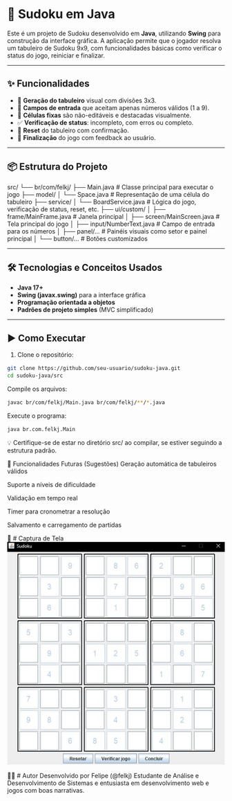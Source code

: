 # 🧩 Sudoku em Java

Este é um projeto de Sudoku desenvolvido em **Java**, utilizando **Swing** para construção da interface gráfica. A aplicação permite que o jogador resolva um tabuleiro de Sudoku 9x9, com funcionalidades básicas como verificar o status do jogo, reiniciar e finalizar.

---

## ✨ Funcionalidades

- 🧠 **Geração do tabuleiro** visual com divisões 3x3.  
- 🔢 **Campos de entrada** que aceitam apenas números válidos (1 a 9).  
- 🔐 **Células fixas** são não-editáveis e destacadas visualmente.  
- ✅ **Verificação de status**: incompleto, com erros ou completo.  
- 🔁 **Reset** do tabuleiro com confirmação.  
- 🏁 **Finalização** do jogo com feedback ao usuário.  

---

## 📦 Estrutura do Projeto

src/
└── br/com/felkj/
├── Main.java # Classe principal para executar o jogo
├── model/
│ └── Space.java # Representação de uma célula do tabuleiro
├── service/
│ └── BoardService.java # Lógica do jogo, verificação de status, reset, etc.
├── ui/custom/
│ ├── frame/MainFrame.java # Janela principal
│ ├── screen/MainScreen.java # Tela principal do jogo
│ ├── input/NumberText.java # Campo de entrada para os números
│ ├── panel/… # Painéis visuais como setor e painel principal
│ └── button/… # Botões customizados

---

## 🛠️ Tecnologias e Conceitos Usados

- **Java 17+**  
- **Swing (javax.swing)** para a interface gráfica  
- **Programação orientada a objetos**  
- **Padrões de projeto simples** (MVC simplificado)  

---

## ▶️ Como Executar

1. Clone o repositório:

```bash
git clone https://github.com/seu-usuario/sudoku-java.git
cd sudoku-java/src
```
Compile os arquivos:
```bash
javac br/com/felkj/Main.java br/com/felkj/**/*.java
```
Execute o programa:
```bash
java br.com.felkj.Main
```
💡 Certifique-se de estar no diretório src/ ao compilar, se estiver seguindo a estrutura padrão.

🧪 Funcionalidades Futuras (Sugestões)
Geração automática de tabuleiros válidos

Suporte a níveis de dificuldade

Validação em tempo real

Timer para cronometrar a resolução

Salvamento e carregamento de partidas

📸 # Captura de Tela
![Sudoku](/sudoku.png)

👨‍💻 # Autor
Desenvolvido por Felipe (@felkj)
Estudante de Análise e Desenvolvimento de Sistemas e entusiasta em desenvolvimento web e jogos com boas narrativas.
